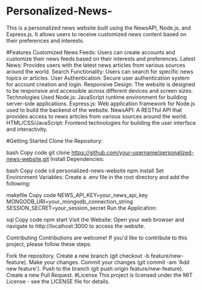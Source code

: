 # Personalized-News-
This is a personalized news website built using the NewsAPI, Node.js, and Express.js. It allows users to receive customized news content based on their preferences and interests.

#Features
Customized News Feeds: Users can create accounts and customize their news feeds based on their interests and preferences.
Latest News: Provides users with the latest news articles from various sources around the world.
Search Functionality: Users can search for specific news topics or articles.
User Authentication: Secure user authentication system for account creation and login.
Responsive Design: The website is designed to be responsive and accessible across different devices and screen sizes.
Technologies Used
Node.js: JavaScript runtime environment for building server-side applications.
Express.js: Web application framework for Node.js used to build the backend of the website.
NewsAPI: A RESTful API that provides access to news articles from various sources around the world.
HTML/CSS/JavaScript: Frontend technologies for building the user interface and interactivity.

#Getting Started
Clone the Repository:

bash
Copy code
git clone https://github.com/your-username/personalized-news-website.git
Install Dependencies:

bash
Copy code
cd personalized-news-website
npm install
Set Environment Variables:
Create a .env file in the root directory and add the following:

makefile
Copy code
NEWS_API_KEY=your_news_api_key
MONGODB_URI=your_mongodb_connection_string
SESSION_SECRET=your_session_secret
Run the Application:

sql
Copy code
npm start
Visit the Website:
Open your web browser and navigate to http://localhost:3000 to access the website.

Contributing
Contributions are welcome! If you'd like to contribute to this project, please follow these steps:

Fork the repository.
Create a new branch (git checkout -b feature/new-feature).
Make your changes.
Commit your changes (git commit -am 'Add new feature').
Push to the branch (git push origin feature/new-feature).
Create a new Pull Request.
#License
This project is licensed under the MIT License - see the LICENSE file for details.
